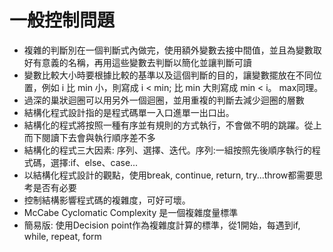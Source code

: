 # 一般控制問題
* 複雜的判斷別在一個判斷式內做完，使用額外變數去接中間值，並且為變數取好有意義的名稱，再用這些變數去判斷以簡化並讓判斷可讀
* 變數比較大小時要根據比較的基準以及這個判斷的目的，讓變數擺放在不同位置，例如 i 比 min 小，則寫成 i < min; 比 min 大則寫成 min < i。 max同理。
* 過深的巢狀迴圈可以用另外一個迴圈，並用重複的判斷去減少迴圈的層數
* 結構化程式設計指的是程式碼單一入口進單一出口出。
* 結構化的程式將按照一種有序並有規則的方式執行，不會做不明的跳躍。從上而下閱讀下去會與執行順序差不多
* 結構化的程式三大因素: 序列、選擇、迭代。序列:一組按照先後順序執行的程式碼，選擇:if、else、case...
* 以結構化程式設計的觀點，使用break, continue, return, try...throw都需要思考是否有必要
* 控制結構影響程式碼的複雜度，可好可壞。
* McCabe Cyclomatic Complexity 是一個複雜度量標準
* 簡易版: 使用Decision point作為複雜度計算的標準，從1開始，每遇到if, while, repeat, form
<!--stackedit_data:
eyJoaXN0b3J5IjpbMTQ5NTAwMjc5MywxNTE4ODg1NTExLDE2NT
M0MzI4OTUsLTcwOTk4NTc0NCwtMTE2NTIzODc2OCwzNTgzNzg1
NTQsMTA2MzQ3MzYwNV19
-->